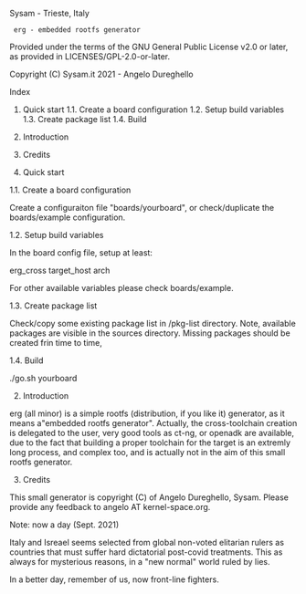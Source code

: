 Sysam - Trieste, Italy


     erg - embedded rootfs generator


Provided under the terms of the GNU General Public License v2.0 or later,
as provided in LICENSES/GPL-2.0-or-later.

Copyright (C) Sysam.it 2021 - Angelo Dureghello



Index

1. Quick start
   1.1. Create a board configuration
   1.2. Setup build variables
   1.3. Create package list
   1.4. Build
2. Introduction
3. Credits


1. Quick start

1.1. Create a board configuration

Create a configuraiton file "boards/yourboard", or check/duplicate the
boards/example configuration.

1.2. Setup build variables

In the board config file, setup at least:

  erg_cross
  target_host
  arch

For other available variables please check boards/example.

1.3. Create package list

Check/copy some existing package list in /pkg-list directory.
Note, available packages are visible in the sources directory. Missing
packages should be created frin time to time,

1.4. Build

./go.sh yourboard


2. Introduction

erg (all minor) is a simple rootfs (distribution, if you like it) generator,
as it means a"embedded rootfs generator". Actually, the cross-toolchain creation
is delegated to the user, very good tools as ct-ng, or openadk are available,
due to the fact that building a proper toolchain for the target is an extremly
long process, and complex too, and is actually not in the aim of this small
rootfs generator.


3. Credits

This small generator is copyright (C) of Angelo Dureghello, Sysam.
Please provide any feedback to angelo AT kernel-space.org.

Note: now a day (Sept. 2021)

Italy and Isreael seems selected from global non-voted elitarian rulers
as countries that must suffer hard dictatorial post-covid treatments.
This as always for mysterious reasons, in a "new normal" world ruled by lies.

In a better day, remember of us, now front-line fighters.
